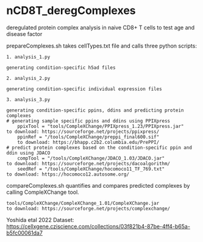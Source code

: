# nCD8T_deregComplexes
deregulated protein complex analysis in naive CD8+ T cells to test age and disease factor

prepareComplexes.sh takes cellTypes.txt file and calls three python scripts:

	1. analysis_1.py
 
	generating condition-specific h5ad files
 
	2. analysis_2.py
 
	generating condition-specific individual expression files
 
	3. analysis_3.py
 
	generating condition-specific ppins, ddins and predicting protein complexes
 	# generating sample specific ppins and ddins using PPIXpress
    	ppixTool = "tools/CompleXChange/PPIXpress_1.23/PPIXpress.jar"
	to download: https://sourceforge.net/projects/ppixpress/
    	ppinRef = "/tools/CompleXChange/preppi_final600.sif"
     	to download: https://bhapp.c2b2.columbia.edu/PrePPI/
	# predict protein complexes based on the condition-specific ppin and ddin using JDACO
    	compTool = "/tools/CompleXChange/JDACO_1.03/JDACO.jar"
	to download: https://sourceforge.net/projects/dacoalgorithm/
    	seedRef = "/tools/CompleXChange/hocomoco11_TF_769.txt"
 	to download: https://hocomoco12.autosome.org/
	
compareComplexes.sh quantifies and compares predicted complexes by calling CompleXChange tool.
	
	tools/CompleXChange/CompleXChange_1.01/CompleXChange.jar 
	to download: https://sourceforge.net/projects/complexchange/


Yoshida etal 2022 Dataset: 
https://cellxgene.cziscience.com/collections/03f821b4-87be-4ff4-b65a-b5fc00061da7 


